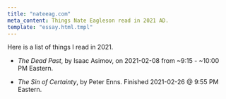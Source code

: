 ```yaml
---
title: "nateeag.com"
meta_content: Things Nate Eagleson read in 2021 AD.
template: "essay.html.tmpl"
---
```


Here is a list of things I read in 2021.


* _The Dead Past_, by Isaac Asimov, on 2021-02-08 from ~9:15 - ~10:00 PM Eastern.

* _The Sin of Certainty_, by Peter Enns. Finished 2021-02-26 @ 9:55 PM Eastern.
